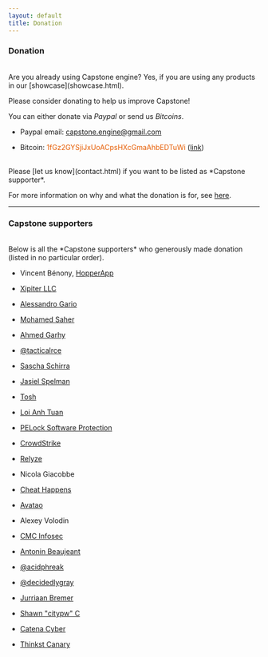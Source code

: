 ```yaml
---
layout: default
title: Donation
---
```


### Donation

<br>
Are you already using Capstone engine? Yes, if you are using any products in our [showcase](showcase.html).

Please consider donating to help us improve Capstone!

You can either donate via *Paypal* or send us *Bitcoins*.

- Paypal email: <font color="blue">capstone.engine@gmail.com</font>

- Bitcoin: <font color="#E65C00">1fGz2GYSjiJxUoACpsHXcGmaAhbEDTuWi</font> ([link](bitcoin:1fGz2GYSjiJxUoACpsHXcGmaAhbEDTuWi?message=donation))

<br>
Please [let us know](contact.html) if you want to be listed as *Capstone supporter*.

For more information on why and what the donation is for, see [here](/Donation/).

---

### Capstone supporters

<br>
Below is all the *Capstone supporters* who generously made donation (listed in no particular order).

- Vincent Bénony, [HopperApp](http://hopperapp.com)

- [Xipiter LLC](http://www.xipiter.com)

- [Alessandro Gario](http://alessandrogar.io)

- [Mohamed Saher](https://twitter.com/halsten)

- [Ahmed Garhy](https://twitter.com/9ee1)

- [@tacticalrce](https://twitter.com/tacticalrce)

- [Sascha Schirra](http://scoding.de)

- [Jasiel Spelman](https://twitter.com/WanderingGlitch)

- [Tosh](https://twitter.com/define__tosh__)

- [Loi Anh Tuan](https://twitter.com/loianhtuan)

- <a href="https://www.pelock.com" title="PELock Software Protection &amp; License Key System">PELock Software Protection</a>

- [CrowdStrike](https://www.crowdstrike.com/)

- [Relyze](https://www.relyze.com/)

- Nicola Giacobbe

- [Cheat Happens](http://www.cheathappens.com/cosmos.asp)

- [Avatao](http://avatao.com/)

- Alexey Volodin

- [CMC Infosec](https://www6.cmcinfosec.com)

- [Antonin Beaujeant](https://twitter.com/beaujeant)

- [@acidphreak](https://twitter.com/acidphreak)

- [@decidedlygray](https://twitter.com/decidedlygray)

- [Jurriaan Bremer](https://twitter.com/skier_t)

- [Shawn "citypw" C](https://twitter.com/citypw)

- [Catena Cyber](https://catenacyber.fr)

- [Thinkst Canary](https://canary.tools)

